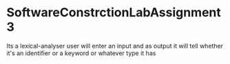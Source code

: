 # SoftwareConstrctionLabAssignment3
Its a lexical-analyser user will enter an input and as output it will tell whether it's an identifier or a keyword or whatever type it has
